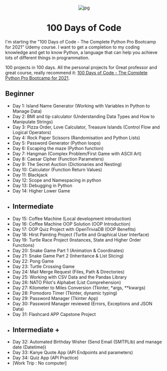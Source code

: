 <p align="center">
<img width="" src="https://images.wallpapersden.com/image/download/fantasy-whale-hd_bWlpbmeUmZqaraWkpJRma2VlrW5lZQ.jpg" align="center" alt="jpg" />
<h1 align="center">100 Days of Code</h1>
</p>
I'm starting the "100 Days of Code - The Complete Python Pro Bootcamp for 2021" Udemy course.
I want to get a completion to my coding knowledge and get to know Python, a language that can help you achieve lots of different things in programmation. 

100 projects in 100 days. All the personal projects for Great professor and great course, really recommend it:
[100 Days of Code - The Complete Python Pro Bootcamp for 2021](https://www.udemy.com/course/100-days-of-code).


## Beginner
- Day 1: Island Name Generator (Working with Variables in Python to Manage Data)
- Day 2: BMI and tip calculator (Understanding Data Types and How to Manipulate Strings)
- Day 3: Pizza Order, Love Calculator, Treasure Islands (Control Flow and Logical Operators)
- Day 4: Rock Paper Scissors (Randomisation and Python Lists)
- Day 5: Password Generator (Python loops)
- Day 6: Escaping the maze (Python function)
- Day 7: Hangman (Complex Problem/First Game with ASCII Art)
- Day 8: Caesar Cipher (Function Parameters)
- Day 9: The Secret Auction (Dictionaries and Nesting)
- Day 10: Calculator (Function Return Values)
- Day 11: Blackjack 
- Day 12: Scope and Namespacing in python
- Day 13: Debugging in Python 
- Day 14: Higher Lower Game
- ## Intermediate
- Day 15: Coffee Machine (Local development introduction)
- Day 16: Coffee Machine OOP Solution (OOP Introduction)
- Day 17: OOP Quiz Project with OpenTriviaDB (OOP Benefits)
- Day 18: Hirst Painting Project (Turtle and Graphical User Interface)
- Day 19: Turtle Race Project (Instances, State and Higher Order Functions)
- Day 20: Snake Game Part 1 (Animation & Coordinates)
- Day 21: Snake Game Part 2 (Inheritance & List Slicing)
- Day 22: Pong Game
- Day 23: Turtle Crossing Game
- Day 24: Mail Merge Request (Files, Path & Directories)
- Day 25: Working with CSV Data and the Pandas Library
- Day 26: NATO Pilot's Alphabet (List Comprehension)
- Day 27: Kilometer to Miles Conversion (Tkinter, *args, **kwargs)
- Day 28: Pomodoro Timer (Tkinter, dynamic typing)
- Day 29: Password Manager (Tkinter App)
- Day 30: Password Manager reviewed (Errors, Exceptions and JSON Data)
- Day 31: Flashcard APP Capstone Project
- ## Intermediate +
- Day 32: Automated Birthday Wisher (Send Email (SMTPLib) and manage date (Datetime))
- Day 33: Kanye Quote App (API Endpoints and parameters)
- Day 34: Quiz App (API Practice)
- [Work Trip : No computer]
